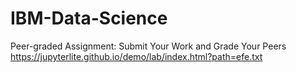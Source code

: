 # IBM-Data-Science
Peer-graded Assignment: Submit Your Work and Grade Your Peers
https://jupyterlite.github.io/demo/lab/index.html?path=efe.txt
